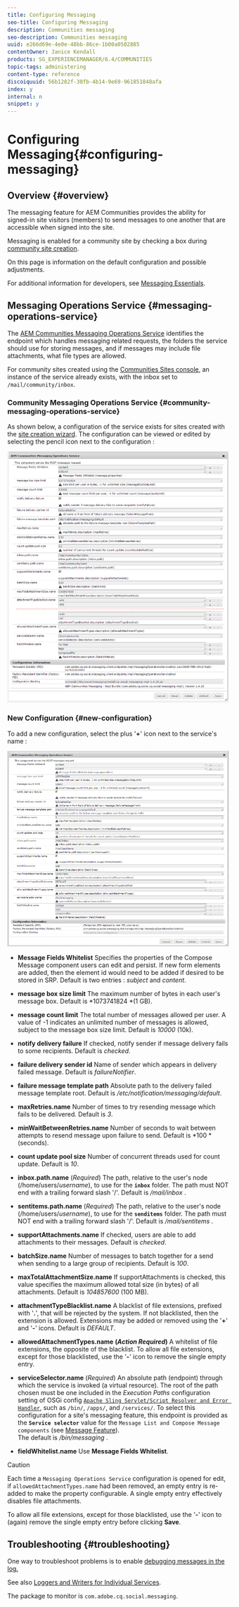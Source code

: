 ```yaml
---
title: Configuring Messaging
seo-title: Configuring Messaging
description: Communities messaging
seo-description: Communities messaging
uuid: e266d69e-4e0e-48bb-86ce-1b00a0502885
contentOwner: Janice Kendall
products: SG_EXPERIENCEMANAGER/6.4/COMMUNITIES
topic-tags: administering
content-type: reference
discoiquuid: 56b1282f-38fb-4b14-9e69-961851848afa
index: y
internal: n
snippet: y
---
```


# Configuring Messaging{#configuring-messaging}

## Overview {#overview}

The messaging feature for AEM Communities provides the ability for signed-in site visitors (members) to send messages to one another that are accessible when signed into the site.

Messaging is enabled for a community site by checking a box during [community site creation](../../communities/using/sites-console.md).

On this page is information on the default configuration and possible adjustments.

For additional information for developers, see [Messaging Essentials](../../communities/using/essentials-messaging.md).

## Messaging Operations Service {#messaging-operations-service}

The [AEM Communities Messaging Operations Service](http://localhost:4502/system/console/configMgr/com.adobe.cq.social.messaging.client.endpoints.impl.MessagingOperationsServiceImpl) identifies the endpoint which handles messaging related requests, the folders the service should use for storing messages, and if messages may include file attachments, what file types are allowed.

For community sites created using the [Communities Sites console](../../communities/using/sites-console.md), an instance of the service already exists, with the inbox set to `/mail/community/inbox`.

### Community Messaging Operations Service {#community-messaging-operations-service}

As shown below, a configuration of the service exists for sites created with the [site creation wizard](../../communities/using/sites-console.md). The configuration can be viewed or edited by selecting the pencil icon next to the configuration :

![](assets/chlimage_1-63.png)

### New Configuration {#new-configuration}

To add a new configuration, select the plus '**+**' icon next to the service's name :

![](assets/chlimage_1-64.png)

* **Message Fields Whitelist** 
  Specifies the properties of the Compose Message component users can edit and persist. If new form elements are added, then the element id would need to be added if desired to be stored in SRP. Default is two entries : *subject* and *content*.

* **message box size limit** 
  The maximum number of bytes in each user's message box. Default is *1073741824 *(1 GB).

* **message count limit** 
  The total number of messages allowed per user. A value of -1 indicates an unlimited number of messages is allowed, subject to the message box size limit. Default is *10000* (10k).

* **notify delivery failure** 
  If checked, notify sender if message delivery fails to some recipients. Default is *checked*.

* **failure delivery sender id** 
  Name of sender which appears in delivery failed message. Default is *failureNotifier*.

* **failure message template path** 
  Absolute path to the delivery failed message template root. Default is */etc/notification/messaging/default*.

* **maxRetries.name** 
  Number of times to try resending message which fails to be delivered. Default is *3*.

* **minWaitBetweenRetries.name** 
  Number of seconds to wait between attempts to resend message upon failure to send. Default is *100 *(seconds).

* **count update pool size** 
  Number of concurrent threads used for count update. Default is *10*.

* **inbox.path.name** 
  (*Required*) The path, relative to the user's node (/home/users/*username*), to use for the **`inbox`** folder. The path must NOT end with a trailing forward slash '/'. Default is */mail/inbox* .

* **sentitems.path.name** 
  (*Required*) The path, relative to the user's node (/home/users/*username*), to use for the **`senditems`** folder. The path must NOT end with a trailing forward slash '/'. Default is */mail/sentitems* .

* **supportAttachments.name** 
  If checked, users are able to add attachments to their messages. Default is *checked*.

* **batchSize.name** 
  Number of messages to batch together for a send when sending to a large group of recipients. Default is *100*.

* **maxTotalAttachmentSize.name** 
  If supportAttachments is checked, this value specifies the maximum allowed total size (in bytes) of all attachments. Default is *104857600* (100 MB).

* **attachmentTypeBlacklist.name** 
  A blacklist of file extensions, prefixed with '**.**', that will be rejected by the system. If not blacklisted, then the extension is allowed. Extensions may be added or removed using the '**+**' and '**-**' icons. Default is *DEFAULT*.

* **allowedAttachmentTypes.name** 
  **(*Action Required*)** A whitelist of file extensions, the opposite of the blacklist. To allow all file extensions, except for those blacklisted, use the '**-**' icon to remove the single empty entry.

* **serviceSelector.name** 
  (*Required*) An absolute path (endpoint) through which the service is invoked (a virtual resource). The root of the path chosen must be one included in the *Execution Paths* configuration setting of OSGi config [ `Apache Sling Servlet/Script Resolver and Error Handler`](http://localhost:4502/system/console/configMgr/org.apache.sling.servlets.resolver.SlingServletResolver), such as `/bin/`, `/apps/`, and `/services/`. To select this configuration for a site's messaging feature, this endpoint is provided as the **`Service selector`** value for the `Message List and Compose Message components` (see [Message Feature](../../communities/using/configure-messaging.md)).  
  The default is */bin/messaging* .

* **fieldWhitelist.name** 
  Use **Message Fields Whitelist**.

>[!CAUTION]
>
>Each time a `Messaging Operations Service` configuration is opened for edit, if `allowedAttachmentTypes.name` had been removed, an empty entry is re-added to make the property configurable. A single empty entry effectively disables file attachments.
>
>To allow all file extensions, except for those blacklisted, use the '**-**' icon to (again) remove the single empty entry before clicking **Save**.

## Troubleshooting {#troubleshooting}

One way to troubleshoot problems is to enable [debugging messages in the log.](../../sites/administering/using/troubleshooting.md)

See also [Loggers and Writers for Individual Services](../../sites/deploying/using/configure-logging.md#loggersandwritersforindividualservices).

The package to monitor is `com.adobe.cq.social.messaging`. 
